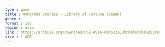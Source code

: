 ```yaml
---
type : game
title : Mahoroba Stories - Library of Fortune (Japan)
genre : 
format : iso
region : asia
link : https://archive.org/download/PS2-ASIA-ROMS321COM/Mahoroba%20Stories%20-%20Library%20of%20Fortune%20%28Japan%29.7z
size : 1.4GB
---
```

